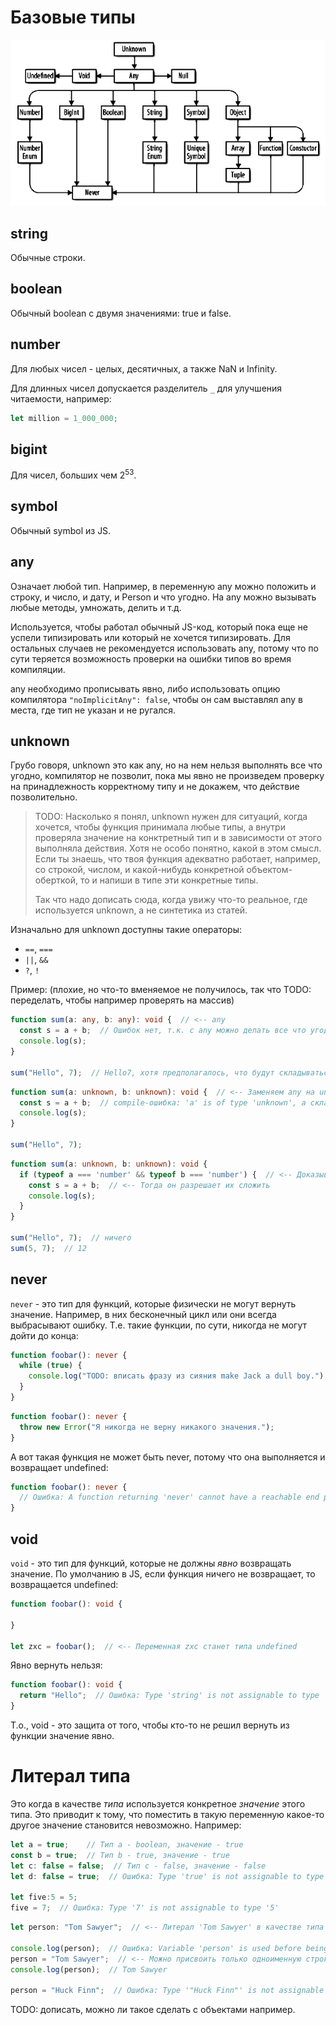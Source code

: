 # Базовые типы

![types-hier](img/types-hier.png)

## string

Обычные строки.

## boolean

Обычный boolean с двумя значениями: true и false.

## number

Для любых чисел - целых, десятичных, а также NaN и Infinity.

Для длинных чисел допускается разделитель `_` для улучшения читаемости, например:

```typescript
let million = 1_000_000;
```

## bigint

Для чисел, больших чем $2^{53}$.

## symbol

Обычный symbol из JS.

## any

Означает любой тип. Например, в переменную any можно положить и строку, и число, и дату, и Person и что угодно. На any можно вызывать любые методы, умножать, делить и т.д.

Используется, чтобы работал обычный JS-код, который пока еще не успели типизировать или который не хочется типизировать. Для остальных случаев не рекомендуется использовать any, потому что по сути теряется возможность проверки на ошибки типов во время компиляции.

any необходимо прописывать явно, либо использовать опцию компилятора `"noImplicitAny": false`, чтобы он сам выставлял any в места, где тип не указан и не ругался. 

## unknown

Грубо говоря, unknown это как any, но на нем нельзя выполнять все что угодно, компилятор не позволит, пока мы явно не произведем проверку на принадлежность корректному типу и не докажем, что действие позволительно. 

> TODO: Насколько я понял, unknown нужен для ситуаций, когда хочется, чтобы функция принимала любые типы, а внутри проверяла значение на конктретный тип и в зависимости от этого выполняла действия. Хотя не особо понятно, какой в этом смысл. Если ты знаешь, что твоя функция адекватно работает, например, со строкой, числом, и какой-нибудь конкретной объектом-оберткой, то и напиши в типе эти конкретные типы.
>
> Так что надо дописать сюда, когда увижу что-то реальное, где используется unknown, а не синтетика из статей.

Изначально для unknown доступны такие операторы:

* `==`, `===`
* `||`, `&&`
* `?`, `!`

Пример: (плохие, но что-то вменяемое не получилось, так что TODO: переделать, чтобы например проверять на массив)

```typescript
function sum(a: any, b: any): void {  // <-- any
  const s = a + b;  // Ошибок нет, т.к. с any можно делать все что угодно
  console.log(s);
}

sum("Hello", 7);  // Hello7, хотя предполагалось, что будут складываться числа
```

```typescript
function sum(a: unknown, b: unknown): void {  // <-- Заменяем any на unknown
  const s = a + b;  // compile-ошибка: 'a' is of type 'unknown', а складывать unknown нельзя
  console.log(s);
}

sum("Hello", 7);
```

```typescript
function sum(a: unknown, b: unknown): void {
  if (typeof a === 'number' && typeof b === 'number') {  // <-- Доказываем TS'у, что a и b - числа
    const s = a + b;  // <-- Тогда он разрешает их сложить
    console.log(s);
  }
}

sum("Hello", 7);  // ничего
sum(5, 7);  // 12
```

## never

`never` - это тип для функций, которые физически не могут вернуть значение. Например, в них бесконечный цикл или они всегда выбрасывают ошибку. Т.е. такие функции, по сути, никогда не могут дойти до конца:

```typescript
function foobar(): never {
  while (true) {
    console.log("TODO: вписать фразу из сияния make Jack a dull boy.");
  }
}
```

```typescript
function foobar(): never {
  throw new Error("Я никогда не верну никакого значения.");
}
```

А вот такая функция не может быть never, потому что она выполняется и возвращает undefined:

```typescript
function foobar(): never {
  // Ошибка: A function returning 'never' cannot have a reachable end point.
}
```

## void

`void` - это тип для функций, которые не должны *явно* возвращать значение. По умолчанию в JS, если функция ничего не возвращает, то возвращается undefined:

```typescript
function foobar(): void {
  
}

let zxc = foobar();  // <-- Переменная zxc станет типа undefined
```

Явно вернуть нельзя:

```typescript
function foobar(): void {
  return "Hello";  // Ошибка: Type 'string' is not assignable to type 'void'
}
```

Т.о., void - это защита от того, чтобы кто-то не решил вернуть из функции значение явно.



# Литерал типа

Это когда в качестве *типа* используется конкретное *значение* этого типа. Это приводит к тому, что поместить в такую переменную какое-то другое значение становится невозможно. Например:

```typescript
let a = true;    // Тип a - boolean, значение - true
const b = true;  // Тип b - true, значение - true
let c: false = false;  // Тип c - false, значение - false
let d: false = true;  // Ошибка: Type 'true' is not assignable to type 'false'

let five:5 = 5;
five = 7;  // Ошибка: Type '7' is not assignable to type '5'
```

```typescript
let person: "Tom Sawyer";  // <-- Литерал 'Tom Sawyer' в качестве типа

console.log(person);  // Ошибка: Variable 'person' is used before being assigned.
person = "Tom Sawyer";  // <-- Можно присвоить только одноименную строку
console.log(person);  // Tom Sawyer

person = "Huck Finn";  // Ошибка: Type '"Huck Finn"' is not assignable to type '"Tom Sawyer"'
```

TODO: дописать, можно ли такое сделать с объектами например.